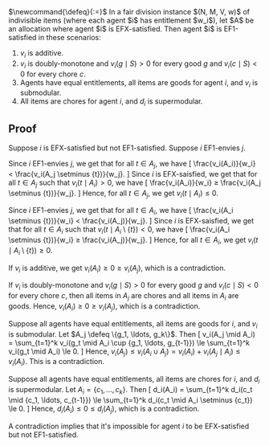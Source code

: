 <span class="invisible">
$\newcommand{\defeq}{:=}$
</span>
In a fair division instance $(N, M, V, w)$ of indivisible items
(where each agent $i$ has entitlement $w_i$),
let $A$ be an allocation where agent $i$ is EFX-satisfied.
Then agent $i$ is EF1-satisfied in these scenarios:

1.  $v_i$ is additive.
2.  $v_i$ is doubly-monotone and $v_i(g \mid S) > 0$ for every good $g$
    and $v_i(c \mid S) < 0$ for every chore $c$.
3.  Agents have equal entitlements, all items are goods for agent $i$, and $v_i$ is submodular.
4.  All items are chores for agent $i$, and $d_i$ is supermodular.

## Proof

Suppose $i$ is EFX-satisfied but not EF1-satisfied.
Suppose $i$ EF1-envies $j$.

Since $i$ EF1-envies $j$, we get that for all $t \in A_j$, we have
\[ \frac{v_i(A_i)}{w_i} < \frac{v_i(A_j \setminus \{t\})}{w_j}. \]
Since $i$ is EFX-saisfied, we get that
for all $t \in A_j$ such that $v_i(t \mid A_i) > 0$, we have
\[ \frac{v_i(A_i)}{w_i} ≥ \frac{v_i(A_j \setminus \{t\})}{w_j}. \]
Hence, for all $t \in A_j$, we get $v_i(t \mid A_i) ≤ 0$.

Since $i$ EF1-envies $j$, we get that for all $t \in A_i$, we have
\[ \frac{v_i(A_i \setminus \{t\})}{w_i} < \frac{v_i(A_j)}{w_j}. \]
Since $i$ is EFX-saisfied, we get that
for all $t \in A_i$ such that $v_i(t \mid A_i \setminus \{t\}) < 0$, we have
\[ \frac{v_i(A_i \setminus \{t\})}{w_i} ≥ \frac{v_i(A_j)}{w_j}. \]
Hence, for all $t \in A_i$, we get $v_i(t \mid A_i \setminus \{t\}) ≥ 0$.

If $v_i$ is additive, we get $v_i(A_i) ≥ 0 ≥ v_i(A_j)$, which is a contradiction.

If $v_i$ is doubly-monotone and $v_i(g \mid S) > 0$ for every good $g$
and $v_i(c \mid S) < 0$ for every chore $c$, then
all items in $A_j$ are chores and all items in $A_i$ are goods.
Hence, $v_i(A_i) ≥ 0 ≥ v_i(A_j)$, which is a contradiction.

Suppose all agents have equal entitlements, all items are goods for $i$, and $v_i$ is submodular.
Let $A_j \defeq \{g_1, \ldots, g_k\}$. Then
\[ v_i(A_j \mid A_i) = \sum_{t=1}^k v_i(g_t \mid A_i \cup \{g_1, \ldots, g_{t-1}\})
\le \sum_{t=1}^k v_i(g_t \mid A_i) \le 0. \]
Hence, $v_i(A_j) \le v_i(A_i \cup A_j) = v_i(A_i) + v_i(A_j \mid A_i) \le v_i(A_i)$.
This is a contradiction.

Suppose all agents have equal entitlements, all items are chores for $i$,
and $d_i$ is supermodular. Let $A_i = \{c_1, \ldots, c_k\}$. Then
\[ d_i(A_i) = \sum_{t=1}^k d_i(c_t \mid \{c_1, \ldots, c_{t-1}\})
\le \sum_{t=1}^k d_i(c_t \mid A_i \setminus \{c_t\}) \le 0. \]
Hence, $d_i(A_i) ≤ 0 ≤ d_i(A_j)$, which is a contradiction.

A contradiction implies that it's impossible for agent $i$ to be
EFX-satisfied but not EF1-satisfied.
